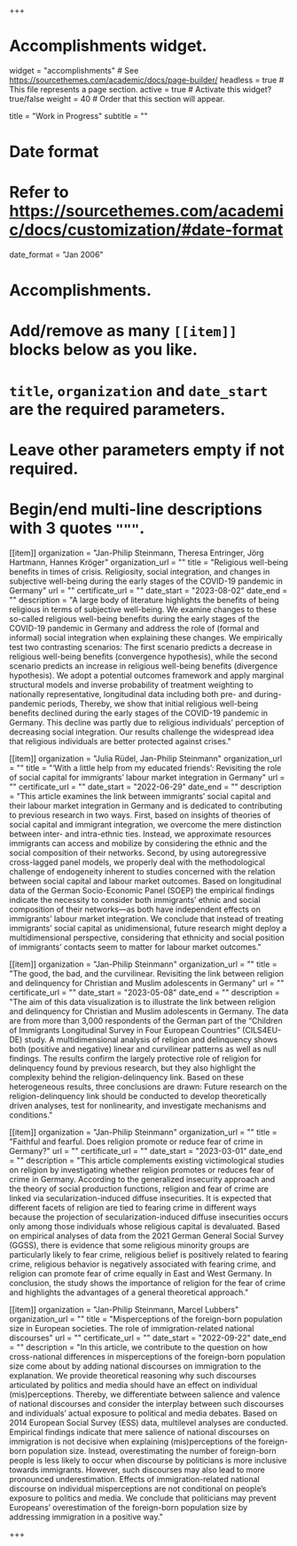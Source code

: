 +++
# Accomplishments widget.
widget = "accomplishments"  # See https://sourcethemes.com/academic/docs/page-builder/
headless = true  # This file represents a page section.
active = true  # Activate this widget? true/false
weight = 40  # Order that this section will appear.

title = "Work in Progress"
subtitle = ""

# Date format
#   Refer to https://sourcethemes.com/academic/docs/customization/#date-format
date_format = "Jan 2006"

# Accomplishments.
#   Add/remove as many `[[item]]` blocks below as you like.
#   `title`, `organization` and `date_start` are the required parameters.
#   Leave other parameters empty if not required.
#   Begin/end multi-line descriptions with 3 quotes `"""`.

[[item]]
  organization = "Jan-Philip Steinmann, Theresa Entringer, Jörg Hartmann, Hannes Kröger"
  organization_url = ""
  title = "Religious well-being benefits in times of crisis. Religiosity, social integration, and changes in subjective well-being during the early stages of the COVID-19 pandemic in Germany"
  url = ""
  certificate_url = ""
  date_start = "2023-08-02"
  date_end = ""
  description = "A large body of literature highlights the benefits of being religious in terms of subjective well-being. We examine changes to these so-called religious well-being benefits during the early stages of the COVID-19 pandemic in Germany and address the role of (formal and informal) social integration when explaining these changes. We empirically test two contrasting scenarios: The first scenario predicts a decrease in religious well-being benefits (convergence hypothesis), while the second scenario predicts an increase in religious well-being benefits (divergence hypothesis). We adopt a potential outcomes framework and apply marginal structural models and inverse probability of treatment weighting to nationally representative, longitudinal data including both pre- and during-pandemic periods, Thereby, we show that initial religious well-being benefits declined during the early stages of the COVID-19 pandemic in Germany. This decline was partly due to religious individuals’ perception of decreasing social integration. Our results challenge the widespread idea that religious individuals are better protected against crises."

[[item]]
  organization = "Julia Rüdel, Jan-Philip Steinmann"
  organization_url = ""
  title = "‘With a little help from my educated friends’: Revisiting the role of social capital for immigrants’ labour market integration in Germany"
  url = ""
  certificate_url = ""
  date_start = "2022-06-29"
  date_end = ""
  description = "This article examines the link between immigrants’ social capital and their labour market integration in Germany and is dedicated to contributing to previous research in two ways. First, based on insights of theories of social capital and immigrant integration, we overcome the mere distinction between inter- and intra-ethnic ties. Instead, we approximate resources immigrants can access and mobilize by considering the ethnic and the social composition of their networks. Second, by using autoregressive cross-lagged panel models, we properly deal with the methodological challenge of endogeneity inherent to studies concerned with the relation between social capital and labour market outcomes. Based on longitudinal data of the German Socio-Economic Panel (SOEP) the empirical findings indicate the necessity to consider both immigrants’ ethnic and social composition of their networks—as both have independent effects on immigrants’ labour market integration. We conclude that instead of treating immigrants’ social capital as unidimensional, future research might deploy a multidimensional perspective, considering that ethnicity and social position of immigrants’ contacts seem to matter for labour market outcomes."

[[item]]
  organization = "Jan-Philip Steinmann"
  organization_url = ""
  title = "The good, the bad, and the curvilinear. Revisiting the link between religion and delinquency for Christian and Muslim adolescents in Germany"
  url = ""
  certificate_url = ""
  date_start = "2023-05-08"
  date_end = ""
  description = "The aim of this data visualization is to illustrate the link between religion and delinquency for Christian and Muslim adolescents in Germany. The data are from more than 3,000 respondents of the German part of the “Children of Immigrants Longitudinal Survey in Four European Countries” (CILS4EU-DE) study. A multidimensional analysis of religion and delinquency shows both (positive and negative) linear and curvilinear patterns as well as null findings. The results confirm the largely protective role of religion for delinquency found by previous research, but they also highlight the complexity behind the religion-delinquency link. Based on these heterogeneous results, three conclusions are drawn: Future research on the religion-delinquency link should be conducted to develop theoretically driven analyses, test for nonlinearity, and investigate mechanisms and conditions."

[[item]]
  organization = "Jan-Philip Steinmann"
  organization_url = ""
  title = "Faithful and fearful. Does religion promote or reduce fear of crime in Germany?"
  url = ""
  certificate_url = ""
  date_start = "2023-03-01"
  date_end = ""
  description = "This article complements existing victimological studies on religion by investigating whether religion promotes or reduces fear of crime in Germany. According to the generalized insecurity approach and the theory of social production functions, religion and fear of crime are linked via secularization-induced diffuse insecurities. It is expected that different facets of religion are tied to fearing crime in different ways because the projection of secularization-induced diffuse insecurities occurs only among those individuals whose religious capital is devaluated. Based on empirical analyses of data from the 2021 German General Social Survey (GGSS), there is evidence that some religious minority groups are particularly likely to fear crime, religious belief is positively related to fearing crime, religious behavior is negatively associated with fearing crime, and religion can promote fear of crime equally in East and West Germany. In conclusion, the study shows the importance of religion for the fear of crime and highlights the advantages of a general theoretical approach."

[[item]]
  organization = "Jan-Philip Steinmann, Marcel Lubbers"
  organization_url = ""
  title = "Misperceptions of the foreign-born population size in European societies. The role of immigration-related national discourses"
  url = ""
  certificate_url = ""
  date_start = "2022-09-22"
  date_end = ""
  description = "In this article, we contribute to the question on how cross-national differences in misperceptions of the foreign-born population size come about by adding national discourses on immigration to the explanation. We provide theoretical reasoning why such discourses articulated by politics and media should have an effect on individual (mis)perceptions. Thereby, we differentiate between salience and valence of national discourses and consider the interplay between such discourses and individuals’ actual exposure to political and media debates. Based on 2014 European Social Survey (ESS) data, multilevel analyses are conducted. Empirical findings indicate that mere salience of national discourses on immigration is not decisive when explaining (mis)perceptions of the foreign-born population size. Instead, overestimating the number of foreign-born people is less likely to occur when discourse by politicians is more inclusive towards immigrants. However, such discourses may also lead to more pronounced underestimation. Effects of immigration-related national discourse on individual misperceptions are not conditional on people’s exposure to politics and media. We conclude that politicians may prevent Europeans’ overestimation of the foreign-born population size by addressing immigration in a positive way."

+++
